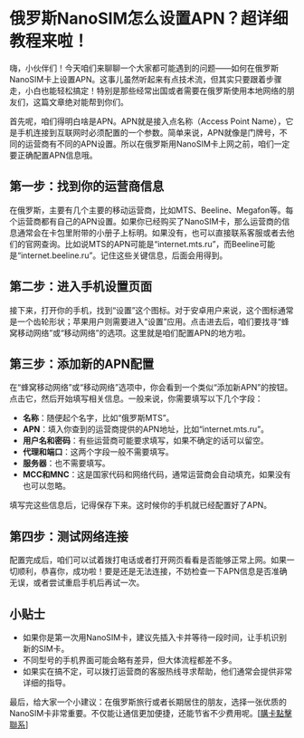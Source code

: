 # 俄罗斯NanoSIM怎么设置APN？超详细教程来啦！

嗨，小伙伴们！今天咱们来聊聊一个大家都可能遇到的问题——如何在俄罗斯NanoSIM卡上设置APN。这事儿虽然听起来有点技术流，但其实只要跟着步骤走，小白也能轻松搞定！特别是那些经常出国或者需要在俄罗斯使用本地网络的朋友们，这篇文章绝对能帮到你们。

首先呢，咱们得明白啥是APN。APN就是接入点名称（Access Point Name），它是手机连接到互联网时必须配置的一个参数。简单来说，APN就像是门牌号，不同的运营商有不同的APN设置。所以在俄罗斯用NanoSIM卡上网之前，咱们一定要正确配置APN信息哦。

## 第一步：找到你的运营商信息

在俄罗斯，主要有几个主要的移动运营商，比如MTS、Beeline、Megafon等。每个运营商都有自己的APN设置。如果你已经购买了NanoSIM卡，那么运营商的信息通常会在卡包里附带的小册子上标明。如果没有，也可以直接联系客服或者去他们的官网查询。比如说MTS的APN可能是“internet.mts.ru”，而Beeline可能是“internet.beeline.ru”。记住这些关键信息，后面会用得到。

## 第二步：进入手机设置页面

接下来，打开你的手机，找到“设置”这个图标。对于安卓用户来说，这个图标通常是一个齿轮形状；苹果用户则需要进入“设置”应用。点击进去后，咱们要找寻“蜂窝移动网络”或“移动网络”的选项。这里就是咱们配置APN的地方啦。

## 第三步：添加新的APN配置

在“蜂窝移动网络”或“移动网络”选项中，你会看到一个类似“添加新APN”的按钮。点击它，然后开始填写相关信息。一般来说，你需要填写以下几个字段：

- **名称**：随便起个名字，比如“俄罗斯MTS”。
- **APN**：填入你查到的运营商提供的APN地址，比如“internet.mts.ru”。
- **用户名和密码**：有些运营商可能要求填写，如果不确定的话可以留空。
- **代理和端口**：这两个字段一般不需要填写。
- **服务器**：也不需要填写。
- **MCC和MNC**：这是国家代码和网络代码，通常运营商会自动填充，如果没有也可以忽略。

填写完这些信息后，记得保存下来。这时候你的手机就已经配置好了APN。

## 第四步：测试网络连接

配置完成后，咱们可以试着拨打电话或者打开网页看看是否能够正常上网。如果一切顺利，恭喜你，成功啦！要是还是无法连接，不妨检查一下APN信息是否准确无误，或者尝试重启手机后再试一次。

## 小贴士

- 如果你是第一次用NanoSIM卡，建议先插入卡并等待一段时间，让手机识别新的SIM卡。
- 不同型号的手机界面可能会略有差异，但大体流程都差不多。
- 如果实在搞不定，可以拨打运营商的客服热线寻求帮助，他们通常会提供非常详细的指导。

最后，给大家一个小建议：在俄罗斯旅行或者长期居住的朋友，选择一张优质的NanoSIM卡非常重要。不仅能让通信更加便捷，还能节省不少费用呢。[[購卡點擊聯系](https://t.me/s/SXDXQF)]